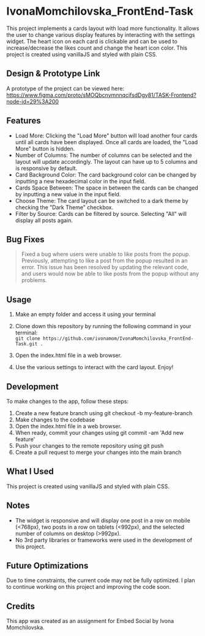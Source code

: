 # IvonaMomchilovska_FrontEnd-Task

This project implements a cards layout with load more functionality. It allows the user to change various display features by interacting with the settings widget.
The heart icon on each card is clickable and can be used to increase/decrease the likes count and change the heart icon color.
This project is created using vanillaJS and styled with plain CSS.

## Design & Prototype Link

A prototype of the project can be viewed here: \
 https://www.figma.com/proto/sMOQbcnymnnqcjfsdDgy81/TASK-Frontend?node-id=29%3A200

## Features

- Load More: Clicking the "Load More" button will load another four cards until all cards have been displayed. Once all cards are loaded, the "Load More" button is hidden.
- Number of Columns: The number of columns can be selected and the layout will update accordingly. The layout can have up to 5 columns and is responsive by default.
- Card Background Color: The card background color can be changed by inputting a new hexadecimal color in the input field.
- Cards Space Between: The space in between the cards can be changed by inputting a new value in the input field.
- Choose Theme: The card layout can be switched to a dark theme by checking the "Dark Theme" checkbox.
- Filter by Source: Cards can be filtered by source. Selecting "All" will display all posts again.

## Bug Fixes

> Fixed a bug where users were unable to like posts from the popup. Previously, attempting to like a post from the popup resulted in an error. This issue has been resolved by updating the relevant code, and users would now be able to like posts from the popup without any problems.

## Usage

1. Make an empty folder and access it using your terminal
2. Clone down this repository by running the following command in your terminal: \
   `git clone https://github.com/ivonamom/IvonaMomchilovska_FrontEnd-Task.git .`

3. Open the index.html file in a web browser.
4. Use the various settings to interact with the card layout.
   Enjoy!

## Development

To make changes to the app, follow these steps:

1. Create a new feature branch using git checkout -b my-feature-branch
2. Make changes to the codebase
3. Open the index.html file in a web browser.
4. When ready, commit your changes using git commit -am 'Add new feature'
5. Push your changes to the remote repository using git push
6. Create a pull request to merge your changes into the main branch

## What I Used

This project is created using vanillaJS and styled with plain CSS.

## Notes

- The widget is responsive and will display one post in a row on mobile (<768px), two posts in a row on tablets (<992px), and the selected number of columns on desktop (>992px).
- No 3rd party libraries or frameworks were used in the development of this project.

## Future Optimizations

Due to time constraints, the current code may not be fully optimized. I plan to continue working on this project and improving the code soon.

## Credits

This app was created as an assignment for Embed Social by Ivona Momchilovska.
